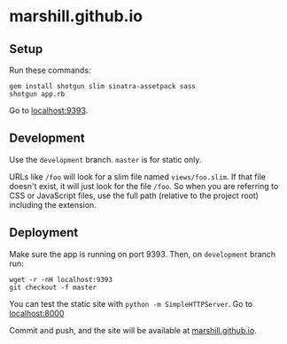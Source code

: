 marshill.github.io
==================

## Setup

Run these commands:

    gem install shotgun slim sinatra-assetpack sass
    shotgun app.rb

Go to [localhost:9393](http://localhost:9393).

## Development

Use the `development` branch. `master` is for static only.

URLs like `/foo` will look for a slim file named `views/foo.slim`. If that file
doesn't exist, it will just look for the file `/foo`. So when you are referring
to CSS or JavaScript files, use the full path (relative to the project root)
including the extension.

## Deployment

Make sure the app is running on port 9393. Then, on `development` branch run:

    wget -r -nH localhost:9393
    git checkout -f master
    
You can test the static site with `python -m SimpleHTTPServer`. Go to [localhost:8000](http://localhost:8000)

Commit and push, and the site will be available at [marshill.github.io](http://marshill.github.io).
